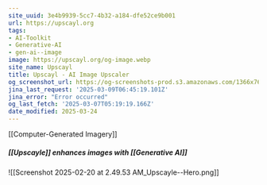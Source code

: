```yaml
---
site_uuid: 3e4b9939-5cc7-4b32-a184-dfe52ce9b001
url: https://upscayl.org
tags:
- AI-Toolkit
- Generative-AI
- gen-ai--image
image: https://upscayl.org/og-image.webp
site_name: Upscayl
title: Upscayl - AI Image Upscaler
og_screenshot_url: https://og-screenshots-prod.s3.amazonaws.com/1366x768/80/false/cfe28d1101cd81df250a1834fb0964fbccd0be95377182d9e281c3b3b69bc19c.jpeg
jina_last_request: '2025-03-09T06:45:19.101Z'
jina_error: "Error occurred"
og_last_fetch: '2025-03-07T05:19:19.166Z'
date_modified: 2025-03-24
---
```



[[Computer-Generated Imagery]]

##### [[Upscayle]] enhances images with [[Generative AI]]
![[Screenshot 2025-02-20 at 2.49.53 AM_Upscayle--Hero.png]]
